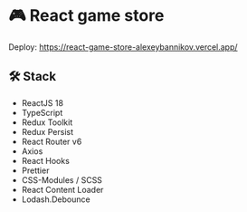 # 🎮 React game store 
Deploy: https://react-game-store-alexeybannikov.vercel.app/

## 🛠 Stack
- ReactJS 18
- TypeScript
- Redux Toolkit
- Redux Persist
- React Router v6
- Axios
- React Hooks
- Prettier
- CSS-Modules / SCSS
- React Content Loader
- Lodash.Debounce



